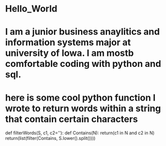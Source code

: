 # Hello_World
# I am a junior business anaylitics and information systems major at university of Iowa. I am mostb comfortable coding with python and sql.
# here is some cool python function I wrote to return words within a string that contain certain characters
def filterWords(S, c1, c2=''):
    def Contains(N):
        return(c1 in N and c2 in N)
    return(list(filter(Contains, S.lower().split())))
